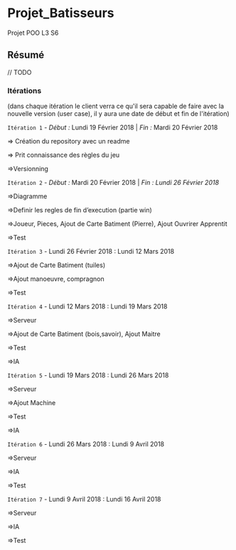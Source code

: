# Projet_Batisseurs
Projet POO L3 S6

## Résumé 
// TODO

### Itérations
(dans chaque itération le client verra ce qu'il sera capable de faire avec la nouvelle version (user case), il y aura une date de début et fin de l'itération) 

`Itération 1` - *Début :* Lundi 19 Février 2018 | *Fin :* Mardi 20 Février 2018
<p>=> Création du repository avec un readme</p>
<p>=> Prit connaissance des règles du jeu</p> 
<p>=>Versionning</p> 


   
`Itération 2` - *Début :* Mardi 20 Février 2018 | *Fin : Lundi 26 Février 2018* 
<p>=>Diagramme</p> 
<p>=>Definir les regles de fin d’execution (partie win)</p>
<p>=>Joueur, Pieces, Ajout de Carte Batiment (Pierre), Ajout Ouvrirer Apprentit </p>
<p>=>Test</p>

      
`Itération 3` - Lundi 26 Février 2018 : Lundi 12 Mars 2018

<p>=>Ajout de Carte Batiment (tuiles)</p> 
<p>=>Ajout manoeuvre, compragnon</p> 
<p>=>Test</p> 

`Itération 4` - Lundi 12 Mars 2018 : Lundi 19 Mars 2018
<p>=>Serveur</p>
<p>=>Ajout de Carte Batiment (bois,savoir), Ajout Maitre</p>
<p>=>Test</p>
<p>=>IA</p>

   
`Itération 5` -  Lundi 19 Mars 2018 : Lundi 26 Mars 2018
<p>=>Serveur </p>
<p>=>Ajout Machine</p>
<p>=>Test</p>
<p>=>IA</p>
   
`Itération 6` - Lundi 26 Mars 2018 : Lundi 9 Avril 2018
<p>=>Serveur </p>
<p>=>IA</p>
<p>=>Test</p>
   
`Itération 7` - Lundi 9 Avril 2018 : Lundi 16 Avril 2018
<p>=>Serveur </p>
<p>=>IA</p>
<p>=>Test</p>
